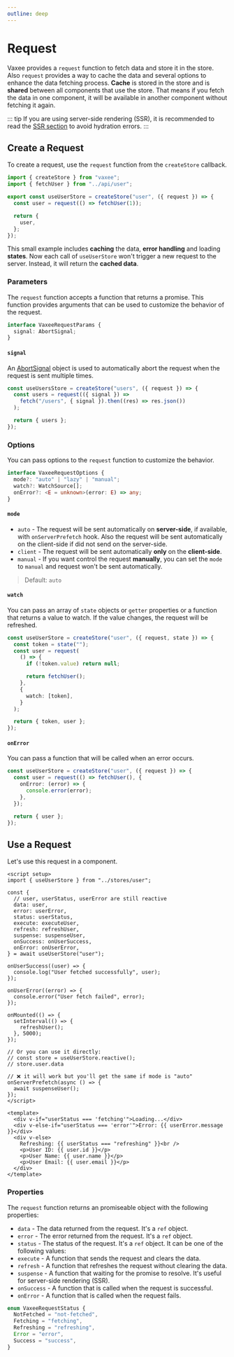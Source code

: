 ```yaml
---
outline: deep
---
```


# Request

Vaxee provides a `request` function to fetch data and store it in the store. Also `request` provides a way to cache the data and several options to enhance the data fetching process. **Cache** is stored in the store and is **shared** between all components that use the store. That means if you fetch the data in one component, it will be available in another component without fetching it again.

::: tip
If you are using server-side rendering (SSR), it is recommended to read the [SSR section](#ssr) to avoid hydration errors.
:::

## Create a Request

To create a request, use the `request` function from the `createStore` callback.

```ts
import { createStore } from "vaxee";
import { fetchUser } from "../api/user";

export const useUserStore = createStore("user", ({ request }) => {
  const user = request(() => fetchUser(1));

  return {
    user,
  };
});
```

This small example includes **caching** the data, **error handling** and loading **states**. Now each call of `useUserStore` won't trigger a new request to the server. Instead, it will return the **cached data**.

### Parameters

The `request` function accepts a function that returns a promise. This function provides arguments that can be used to customize the behavior of the request.

```ts
interface VaxeeRequestParams {
  signal: AbortSignal;
}
```

#### `signal`

An [AbortSignal](https://developer.mozilla.org/en-US/docs/Web/API/AbortSignal) object is used to automatically abort the request when the request is sent multiple times.

```ts
const useUsersStore = createStore("users", ({ request }) => {
  const users = request(({ signal }) =>
    fetch("/users", { signal }).then((res) => res.json())
  );

  return { users };
});
```

### Options

You can pass options to the `request` function to customize the behavior.

```ts
interface VaxeeRequestOptions {
  mode?: "auto" | "lazy" | "manual";
  watch?: WatchSource[];
  onError?: <E = unknown>(error: E) => any;
}
```

#### `mode`

- `auto` - The request will be sent automatically on **server-side**, if available, with `onServerPrefetch` hook. Also the request will be sent automatically on the client-side if did not send on the server-side.
- `client` - The request will be sent automatically **only** on the **client-side**.
- `manual` - If you want control the request **manually**, you can set the `mode` to `manual` and request won't be sent automatically.

> Default: `auto`

#### `watch`

You can pass an array of `state` objects or `getter` properties or a function that returns a value to watch. If the value changes, the request will be refreshed.

```ts
const useUserStore = createStore("user", ({ request, state }) => {
  const token = state("");
  const user = request(
    () => {
      if (!token.value) return null;

      return fetchUser();
    },
    {
      watch: [token],
    }
  );

  return { token, user };
});
```

#### `onError`

You can pass a function that will be called when an error occurs.

```ts
const useUserStore = createStore("user", ({ request }) => {
  const user = request(() => fetchUser(), {
    onError: (error) => {
      console.error(error);
    },
  });

  return { user };
});
```

## Use a Request

Let's use this request in a component.

```vue
<script setup>
import { useUserStore } from "../stores/user";

const {
  // user, userStatus, userError are still reactive
  data: user,
  error: userError,
  status: userStatus,
  execute: executeUser,
  refresh: refreshUser,
  suspense: suspenseUser,
  onSuccess: onUserSuccess,
  onError: onUserError,
} = await useUserStore("user");

onUserSuccess((user) => {
  console.log("User fetched successfully", user);
});

onUserError((error) => {
  console.error("User fetch failed", error);
});

onMounted(() => {
  setInterval(() => {
    refreshUser();
  }, 5000);
});

// Or you can use it directly:
// const store = useUserStore.reactive();
// store.user.data

// ❌ it will work but you'll get the same if mode is "auto"
onServerPrefetch(async () => {
  await suspenseUser();
});
</script>

<template>
  <div v-if="userStatus === 'fetching'">Loading...</div>
  <div v-else-if="userStatus === 'error'">Error: {{ userError.message }}</div>
  <div v-else>
    Refreshing: {{ userStatus === "refreshing" }}<br />
    <p>User ID: {{ user.id }}</p>
    <p>User Name: {{ user.name }}</p>
    <p>User Email: {{ user.email }}</p>
  </div>
</template>
```

### Properties

The `request` function returns an promiseable object with the following properties:

- `data` - The data returned from the request. It's a `ref` object.
- `error` - The error returned from the request. It's a `ref` object.
- `status` - The status of the request. It's a `ref` object. It can be one of the following values:
- `execute` - A function that sends the request and clears the data.
- `refresh` - A function that refreshes the request without clearing the data.
- `suspense` - A function that waiting for the promise to resolve. It's useful for server-side rendering (SSR).
- `onSuccess` - A function that is called when the request is successful.
- `onError` - A function that is called when the request fails.

```ts
enum VaxeeRequestStatus {
  NotFetched = "not-fetched",
  Fetching = "fetching",
  Refreshing = "refreshing",
  Error = "error",
  Success = "success",
}
```
